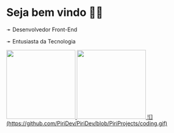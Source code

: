 <h1>Seja bem vindo 🍷🗿</h1>
<p>➛ Desenvolvedor Front-End</p>
<p>➛ Entusiasta da Tecnologia</p>

<div>
  <a href="https://github.com/PiriDev">
  <img height="180em" src="https://github-readme-stats.vercel.app/api/top-langs/?username=PiriDev&layout=compact&langs_count=7&theme=dracula"/>
  <img height="180em" src="https://github.com/PiriDev/PiriDev/blob/PiriProjects/coding.gif"/>
  ![](https://github.com/PiriDev/PiriDev/blob/PiriProjects/coding.gif)
</div>

